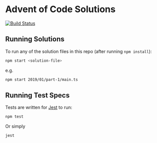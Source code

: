 # Advent of Code Solutions

[![Build Status](https://travis-ci.com/jdpearce/advent-of-code.svg?branch=master)](https://travis-ci.com/jdpearce/advent-of-code)

## Running Solutions

To run any of the solution files in this repo (after running `npm install`):

```bash
npm start <solution-file>
```

e.g.

```bash
npm start 2019/01/part-1/main.ts
```

## Running Test Specs

Tests are written for [Jest](https://jestjs.io/) to run:

```bash
npm test
```

Or simply

```bash
jest
```
